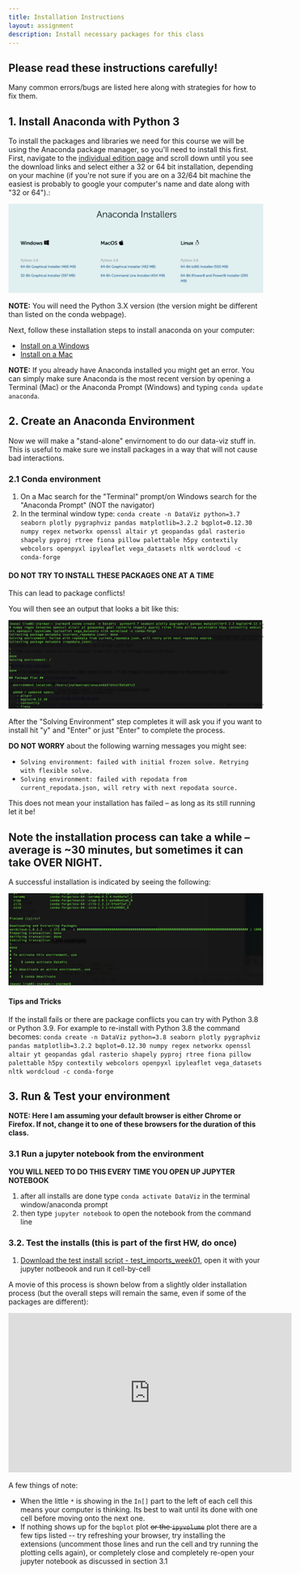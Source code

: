 ```yaml
---
title: Installation Instructions
layout: assignment
description: Install necessary packages for this class
---
```


## Please read these instructions carefully!

Many common errors/bugs are listed here along with strategies for how to fix them.

## 1. Install Anaconda with Python 3

<!-- JPN: check the individual page install -->
To install the packages and libraries we need for this course we will be using the Anaconda package manager, so you'll need to install this first.  First, navigate to the [individual edition page](https://www.anaconda.com/products/individual) and scroll down until you see the download links and select either a 32 or 64 bit installation, depending on your machine (if you're not sure if you are on a 32/64 bit machine the easiest is probably to google your computer's name and date along with "32 or 64").:

<!-- JPN: update his image -->
<img src="images/anacondaInstallers.png">

**NOTE:** You will need the Python 3.X version (the version might be different than listed on the conda webpage).

<!-- JPN: check these links -->
Next, follow these installation steps to install anaconda on your computer:
 * [Install on a Windows](https://docs.anaconda.com/anaconda/install/windows/)
 * [Install on a Mac](https://docs.anaconda.com/anaconda/install/mac-os/)
 
**NOTE:** If you already have Anaconda installed you might get an error.  You can simply make sure Anaconda is the most recent version by opening a Terminal (Mac) or the Anaconda Prompt (Windows) and typing `conda update anaconda`.
 

## 2. Create an Anaconda Environment

Now we will make a "stand-alone" envirnoment to do our data-viz stuff in.  This is useful to make sure we install packages in a way that will not cause bad interactions.

<!--
Here is a ~5 minute movie of how this process looks on my Mac (it may take longer on your machine!) which covers the instructions in section 2.1 and 2.2 of the installation process (note: this uses Python 3.8, but you should try with Python 3.7 first):
-->

<!-- JPN: redo this movie -->
<!--
<iframe width="560" height="315" src="https://www.youtube.com/embed/0RT_03U5dWI?rel=0" frameborder="0" allow="accelerometer; autoplay; encrypted-media; gyroscope; picture-in-picture" allowfullscreen></iframe>
-->

<!-- JPN: recreate this enviroment -->
### 2.1 Conda environment
 1. On a Mac search for the "Terminal" prompt/on Windows search for the "Anaconda Prompt" (NOT the navigator)
 2. In the terminal window type: `conda create -n DataViz python=3.7 seaborn plotly pygraphviz pandas matplotlib=3.2.2 bqplot=0.12.30 numpy regex networkx openssl altair yt geopandas gdal rasterio shapely pyproj rtree fiona pillow palettable h5py contextily webcolors openpyxl ipyleaflet vega_datasets nltk wordcloud -c conda-forge`
 
#### DO NOT TRY TO INSTALL THESE PACKAGES ONE AT A TIME

This can lead to package conflicts!
 
You will then see an output that looks a bit like this:
 
![](images/warning_message_conda2.png)

After the "Solving Environment" step completes it will ask you if you want to install hit "y" and "Enter" or just "Enter" to complete the process.

**DO NOT WORRY** about the following warning messages you might see:
 * `Solving environment: failed with initial frozen solve. Retrying with flexible solve.`
 * `Solving environment: failed with repodata from current_repodata.json, will retry with next repodata source.`
 
This does not mean your installation has failed – as long as its still running let it be! 

## Note the installation process can take a while – average is ~30 minutes, but sometimes it can take OVER NIGHT.

A successful installation is indicated by seeing the following:

![](images/conda_end.png)
 
 
 
#### Tips and Tricks

If the install fails or there are package conflicts you can try with Python 3.8 or Python 3.9.  For example to re-install with Python 3.8 the command becomes: `conda create -n DataViz python=3.8 seaborn plotly pygraphviz pandas matplotlib=3.2.2 bqplot=0.12.30 numpy regex networkx openssl altair yt geopandas gdal rasterio shapely pyproj rtree fiona pillow palettable h5py contextily webcolors openpyxl ipyleaflet vega_datasets nltk wordcloud -c conda-forge`



## 3. Run & Test your environment

**NOTE: Here I am assuming your default browser is either Chrome or Firefox.  If not, change it to one of these browsers for the duration of this class.**

### 3.1 Run a jupyter notebook from the environment

**YOU WILL NEED TO DO THIS EVERY TIME YOU OPEN UP JUPYTER NOTEBOOK**

 1. after all installs are done type `conda activate DataViz` in the terminal window/anaconda prompt
 2. then type `jupyter notebook` to open the notebook from the command line
 
### 3.2. Test the installs (this is part of the first HW, do once)

 1. [Download the test install script - test_imports_week01](https://uiuc-ischool-dataviz.github.io/is445_oauoag_spring2023/week01/test_imports_week01.ipynb), open it with your jupyter notbeook and run it cell-by-cell
 
A movie of this process is shown below from a slightly older installation process (but the overall steps will remain the same, even if some of the packages are different):

<!-- JPN: redo this movie w/o Pygel -->

<iframe width="560" height="315" src="https://www.youtube.com/embed/D5wLYqCuHZM?rel=0" frameborder="0" allow="accelerometer; autoplay; encrypted-media; gyroscope; picture-in-picture" allowfullscreen></iframe>

A few things of note:
 * When the little `*` is showing in the `In[]` part to the left of each cell this means your computer is thinking.  Its best to wait until its done with one cell before moving onto the next one.
 * If nothing shows up for the `bqplot` plot ~~or the `ipyvolume`~~ plot there are a few tips listed -- try refreshing your browser, try installing the extensions (uncomment those lines and run the cell and try running the plotting cells again), or completely close and completely re-open your jupyter notebook as discussed in section 3.1


<!-- * If you *still* get an error for `ipyvolume` send us (posted in the \#general Slack channel for fastest reply) a screenshot of your Terminal/Anaconda prompt along with a note that your edition of `ipyvolume` is not running correctly. -->

